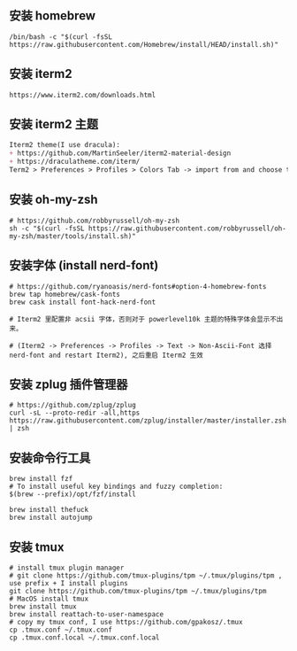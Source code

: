 ## 安装 homebrew

```shell
/bin/bash -c "$(curl -fsSL https://raw.githubusercontent.com/Homebrew/install/HEAD/install.sh)"
```



## 安装 iterm2

```shell
https://www.iterm2.com/downloads.html
```



## 安装 iterm2 主题

```markdown
Iterm2 theme(I use dracula):
+ https://github.com/MartinSeeler/iterm2-material-design
+ https://draculatheme.com/iterm/
Term2 > Preferences > Profiles > Colors Tab -> import from and choose theme file.
```



## 安装 oh-my-zsh

```shell
# https://github.com/robbyrussell/oh-my-zsh
sh -c "$(curl -fsSL https://raw.githubusercontent.com/robbyrussell/oh-my-zsh/master/tools/install.sh)"
```



## 安装字体 (install nerd-font)

```shell
# https://github.com/ryanoasis/nerd-fonts#option-4-homebrew-fonts
brew tap homebrew/cask-fonts
brew cask install font-hack-nerd-font

# Iterm2 里配置非 acsii 字体，否则对于 powerlevel10k 主题的特殊字体会显示不出来。

# (Iterm2 -> Preferences -> Profiles -> Text -> Non-Ascii-Font 选择 nerd-font and restart Iterm2), 之后重启 Iterm2 生效
```



## 安装 zplug 插件管理器

```shell
# https://github.com/zplug/zplug
curl -sL --proto-redir -all,https https://raw.githubusercontent.com/zplug/installer/master/installer.zsh | zsh
```



## 安装命令行工具

```shell
brew install fzf
# To install useful key bindings and fuzzy completion:
$(brew --prefix)/opt/fzf/install

brew install thefuck
brew install autojump
```



## 安装 tmux

```shell
# install tmux plugin manager
# git clone https://github.com/tmux-plugins/tpm ~/.tmux/plugins/tpm , use prefix + I install plugins
git clone https://github.com/tmux-plugins/tpm ~/.tmux/plugins/tpm
# MacOS install tmux
brew install tmux
brew install reattach-to-user-namespace
# copy my tmux conf, I use https://github.com/gpakosz/.tmux
cp .tmux.conf ~/.tmux.conf
cp .tmux.conf.local ~/.tmux.conf.local
```

